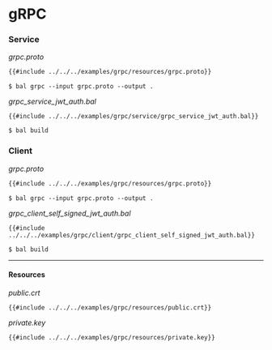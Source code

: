 # gRPC

### Service

_grpc.proto_
```proto
{{#include ../../../examples/grpc/resources/grpc.proto}}
```

```shell
$ bal grpc --input grpc.proto --output .
```

_grpc_service_jwt_auth.bal_
```ballerina
{{#include ../../../examples/grpc/service/grpc_service_jwt_auth.bal}}
```

```shell
$ bal build
```

### Client

_grpc.proto_
```proto
{{#include ../../../examples/grpc/resources/grpc.proto}}
```

```shell
$ bal grpc --input grpc.proto --output .
```

_grpc_client_self_signed_jwt_auth.bal_
```ballerina
{{#include ../../../examples/grpc/client/grpc_client_self_signed_jwt_auth.bal}}
```

```shell
$ bal build
```

---

#### Resources

_public.crt_
```
{{#include ../../../examples/grpc/resources/public.crt}}
```

_private.key_
```
{{#include ../../../examples/grpc/resources/private.key}}
```
